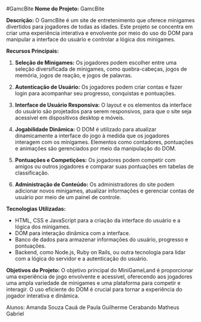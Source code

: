 #GamcBite
**Nome do Projeto:** GamcBite

**Descrição:**
O GamcBite é um site de entretenimento que oferece minigames divertidos para jogadores de todas as idades. Este projeto se concentra em criar uma experiência interativa e envolvente por meio do uso do DOM para manipular a interface do usuário e controlar a lógica dos minigames.

**Recursos Principais:**

1. **Seleção de Minigames:** Os jogadores podem escolher entre uma seleção diversificada de minigames, como quebra-cabeças, jogos de memória, jogos de reação, e jogos de palavras.

2. **Autenticação de Usuário:** Os jogadores podem criar contas e fazer login para acompanhar seu progresso, conquistas e pontuações.

3. **Interface de Usuário Responsiva:** O layout e os elementos da interface do usuário são projetados para serem responsivos, para que o site seja acessível em dispositivos desktop e móveis.

4. **Jogabilidade Dinâmica:** O DOM é utilizado para atualizar dinamicamente a interface do jogo à medida que os jogadores interagem com os minigames. Elementos como contadores, pontuações e animações são gerenciados por meio da manipulação do DOM.

5. **Pontuações e Competições:** Os jogadores podem competir com amigos ou outros jogadores e comparar suas pontuações em tabelas de classificação.

6. **Administração de Conteúdo:** Os administradores do site podem adicionar novos minigames, atualizar informações e gerenciar contas de usuário por meio de um painel de controle.

**Tecnologias Utilizadas:**
- HTML, CSS e JavaScript para a criação da interface do usuário e a lógica dos minigames.
- DOM para interação dinâmica com a interface.
- Banco de dados para armazenar informações do usuário, progresso e pontuações.
- Backend, como Node.js, Ruby on Rails, ou outra tecnologia para lidar com a lógica do servidor e a autenticação do usuário.

**Objetivos do Projeto:**
O objetivo principal do MiniGameLand é proporcionar uma experiência de jogo envolvente e acessível, oferecendo aos jogadores uma ampla variedade de minigames e uma plataforma para competir e interagir. O uso eficiente do DOM é crucial para tornar a experiência do jogador interativa e dinâmica.






Alunos:
Amanda Souza 
Cauã de Paula
Guilherme Cerabando
Matheus Gabriel

